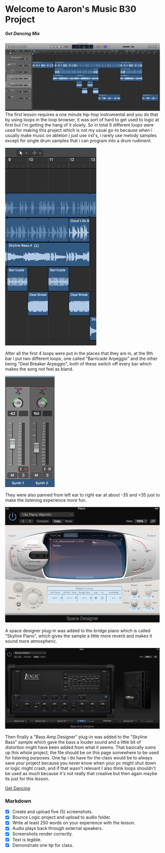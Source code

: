 # Welcome to Aaron's Music B30 Project
##### Get Dancing Mix
![overview](/Images/Screenshot2.png)
The first lesson requires a one minute hip-hop instrumental and you do that by using loops in the loop browser, it was sort of hard to get used to logic at first but i'm getting the hang of it slowly. So in total 6 different loops were used for making this project which is not my usual go-to because when i usually make music on ableton i just use vst's, i rarely use melody samples except for single drum samples that i can program into a drum rudiment.

![overview](/Images/Screenshot1.png)

After all the first 4 loops were put in the places that they are in, at the 9th bar i put two different loops, one called "Barricade Arpeggio" and the other being "Deal Breaker Arpeggio", both of these switch off every bar which makes the song not feel as bland.

![overview](/Images/Screenshot3.png)

They were also panned from left ear to right ear at about -35 and +35 just to make the listening experience more fun.

![overview](/Images/Screenshot4.png)

A space designer plug-in was added to the bridge piano which is called "Skyline Piano", which gives the sample a little more reverb and makes it sound more atmospheric.

![overview](/Images/Screenshot5.png)

Then finally a "Bass Amp Designer" plug-in was added to the "Skyline Bass" sample which gave the bass a louder sound and a little bit of distortion might have been added from what it seems. That basically sums up this whole project, the file should be on this page somewhere to be used for listening purposes. One tip i do have for the class would be to always save your project because you never know when your pc might shut down or logic might crash, and if that wasn't relevant I also think loops shouldn't be used as much because it's not really that creative but then again maybe its just for this lesson. 

[Get Dancing](/Audio/GetDancingMix.mp3)

### Markdown
- [x] Create and upload five (5) screenshots.
- [x] Bounce Logic project and upload to audio folder.
- [x] Write at least 250 words on your experience with the lesson.
- [x] Audio plays back through external speakers.
- [x] Screenshots render correctly.
- [x] Text is legible.
- [x] Demonstrate one tip for class.

